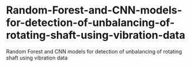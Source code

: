 # Random-Forest-and-CNN-models-for-detection-of-unbalancing-of-rotating-shaft-using-vibration-data
Random Forest and CNN models for detection of unbalancing of rotating shaft using vibration data
